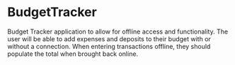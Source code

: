 # BudgetTracker
Budget Tracker application to allow for offline access and functionality.
The user will be able to add expenses and deposits to their budget with or without a connection. When entering transactions offline, they should populate the total when brought back online.
